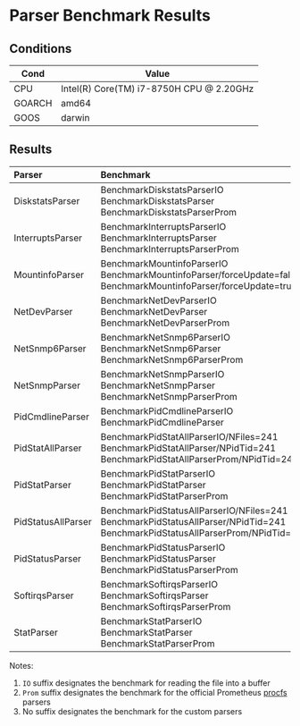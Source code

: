 # Parser Benchmark Results

## Conditions

| Cond | Value |
| --- | --- |
| CPU | Intel(R) Core(TM) i7-8750H CPU @ 2.20GHz |
| GOARCH | amd64 |
| GOOS | darwin |

## Results

| Parser | Benchmark | Run# | ns/op | Bytes/op | Allocs/op |
| :--- | :--- | ---: | ---: | ---: | ---: |
| DiskstatsParser | BenchmarkDiskstatsParserIO<br>BenchmarkDiskstatsParser<br>BenchmarkDiskstatsParserProm | 71308<br>61944<br>10000 | 16573<br>20209<br>103287 | 152<br>336<br>14744 | 3<br>38<br>176 |
| InterruptsParser | BenchmarkInterruptsParserIO<br>BenchmarkInterruptsParser<br>BenchmarkInterruptsParserProm | 70729<br>59065<br>26955 | 16554<br>20506<br>45559 | 152<br>240<br>26093 | 3<br>35<br>170 |
| MountinfoParser | BenchmarkMountinfoParserIO<br>BenchmarkMountinfoParser/forceUpdate=false<br>BenchmarkMountinfoParser/forceUpdate=true | 70057<br>74232<br>45886 | 16496<br>16565<br>26917 | 152<br>176<br>10256 | 3<br>4<br>39 |
| NetDevParser | BenchmarkNetDevParserIO<br>BenchmarkNetDevParser<br>BenchmarkNetDevParserProm | 64890<br>64981<br>54165 | 17661<br>18701<br>22632 | 136<br>168<br>5896 | 3<br>6<br>16 |
| NetSnmp6Parser | BenchmarkNetSnmp6ParserIO<br>BenchmarkNetSnmp6Parser<br>BenchmarkNetSnmp6ParserProm | 63986<br>56462<br>22430 | 18087<br>21609<br>51283 | 152<br>176<br>20040 | 3<br>4<br>275 |
| NetSnmpParser | BenchmarkNetSnmpParserIO<br>BenchmarkNetSnmpParser<br>BenchmarkNetSnmpParserProm | 65606<br>60501<br>33686 | 17859<br>20293<br>35802 | 136<br>160<br>11960 | 3<br>4<br>117 |
| PidCmdlineParser | BenchmarkPidCmdlineParserIO<br>BenchmarkPidCmdlineParser | 71528<br>71979 | 16436<br>16979 | 152<br>272 | 3<br>6 |
| PidStatAllParser | BenchmarkPidStatAllParserIO/NFiles=241<br>BenchmarkPidStatAllParser/NPidTid=241<br>BenchmarkPidStatAllParserProm/NPidTid=241 | 285<br>274<br>153 | 4120040<br>4733535<br>7424392 | 35229<br>55133<br>381359 | 723<br>1205<br>7232 |
| PidStatParser | BenchmarkPidStatParserIO<br>BenchmarkPidStatParser<br>BenchmarkPidStatParserProm | 69811<br>66925<br>44216 | 16566<br>17430<br>26658 | 152<br>248<br>1336 | 3<br>5<br>31 |
| PidStatusAllParser | BenchmarkPidStatusAllParserIO/NFiles=241<br>BenchmarkPidStatusAllParser/NPidTid=241<br>BenchmarkPidStatusAllParserProm/NPidTid=241 | 285<br>238<br>138 | 4228012<br>4939057<br>8640068 | 36532<br>64593<br>2197618 | 723<br>1620<br>24787 |
| PidStatusParser | BenchmarkPidStatusParserIO<br>BenchmarkPidStatusParser<br>BenchmarkPidStatusParserProm | 69189<br>61730<br>37590 | 16888<br>20390<br>32367 | 152<br>272<br>9224 | 3<br>6<br>102 |
| SoftirqsParser | BenchmarkSoftirqsParserIO<br>BenchmarkSoftirqsParser<br>BenchmarkSoftirqsParserProm | 72056<br>63957<br>38480 | 16140<br>19112<br>30923 | 136<br>200<br>14992 | 3<br>13<br>42 |
| StatParser | BenchmarkStatParserIO<br>BenchmarkStatParser<br>BenchmarkStatParserProm | 71556<br>36801<br>19180 | 16120<br>32855<br>63068 | 136<br>160<br>47666 | 3<br>4<br>78 |

Notes:

  1. `IO` suffix designates the benchmark for reading the file into a buffer
  2. `Prom` suffix designates the benchmark for the official Prometheus [procfs](https://github.com/prometheus/procfs) parsers
  3. No suffix designates the benchmark for the custom parsers

